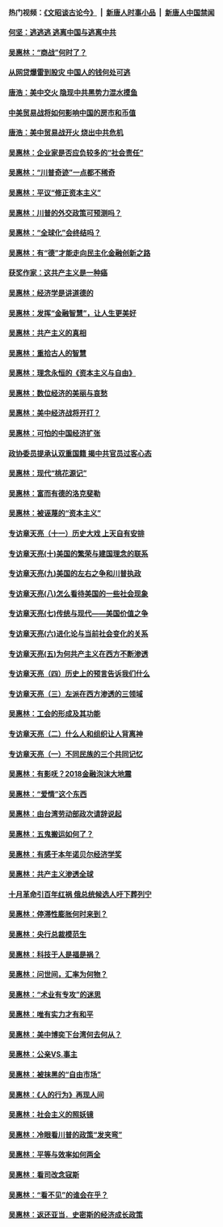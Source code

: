 #### 热门视频：[《文昭谈古论今》](https://github.com/gfw-breaker/wenzhao/blob/master/README.md?t=10290633) &nbsp;|&nbsp; [新唐人时事小品](https://github.com/gfw-breaker/ntdtv-comedy/blob/master/README.md?t=10290633) &nbsp;|&nbsp; [新唐人中国禁闻](https://github.com/gfw-breaker/ntdtv-news/blob/master/README.md?t=10290633)

#### [何坚：逃逃逃 逃离中国与逃离中共](../pages/nsc423/n10592891.md?t=10290633) 

#### [吴惠林：“商战”何时了？](../pages/nsc423/n10573558.md?t=10290633) 

#### [从网贷爆雷到股灾 中国人的钱何处可逃](../pages/nsc423/n10572800.md?t=10290633) 

#### [唐浩：美中交火 隐现中共黑势力混水摸鱼](../pages/nsc423/n10544040.md?t=10290633) 

#### [中美贸易战将如何影响中国的房市和币值](../pages/nsc423/n10543697.md?t=10290633) 

#### [唐浩：美中贸易战开火 烧出中共危机](../pages/nsc423/n10540126.md?t=10290633) 

#### [吴惠林：企业家是否应负较多的“社会责任”](../pages/nsc423/n10535022.md?t=10290633) 

#### [吴惠林：“川普奇迹”一点都不稀奇](../pages/nsc423/n10512808.md?t=10290633) 

#### [吴惠林：平议“修正资本主义”](../pages/nsc423/n10495724.md?t=10290633) 

#### [吴惠林：川普的外交政策可预测吗？](../pages/nsc423/n10462387.md?t=10290633) 

#### [吴惠林：“全球化”会终结吗？](../pages/nsc423/n10452838.md?t=10290633) 

#### [吴惠林：有“德”才能走向民主化金融创新之路](../pages/nsc423/n10432292.md?t=10290633) 

#### [获奖作家：这共产主义是一种癌](../pages/nsc423/n10431541.md?t=10290633) 

#### [吴惠林：经济学是讲道德的](../pages/nsc423/n10398014.md?t=10290633) 

#### [吴惠林：发挥“金融智慧”，让人生更美好](../pages/nsc423/n10375019.md?t=10290633) 

#### [吴惠林：共产主义的真相](../pages/nsc423/n10351394.md?t=10290633) 

#### [吴惠林：重拾古人的智慧](../pages/nsc423/n10337691.md?t=10290633) 

#### [吴惠林：理念永恒的《资本主义与自由》](../pages/nsc423/n10316274.md?t=10290633) 

#### [吴惠林：数位经济的美丽与哀愁](../pages/nsc423/n10292946.md?t=10290633) 

#### [吴惠林：美中经济战将开打？](../pages/nsc423/n10258825.md?t=10290633) 

#### [吴惠林：可怕的中国经济扩张](../pages/nsc423/n10219147.md?t=10290633) 

#### [政协委员提承认双重国籍 揭中共官员过客心态](../pages/nsc423/n10208809.md?t=10290633) 

#### [吴惠林：现代“桃花源记”](../pages/nsc423/n10185234.md?t=10290633) 

#### [吴惠林：富而有德的洛克斐勒](../pages/nsc423/n10142264.md?t=10290633) 

#### [吴惠林：被诬蔑的“资本主义”](../pages/nsc423/n10124816.md?t=10290633) 

#### [专访章天亮（十一）历史大戏 上天自有安排](../pages/nsc423/n10094905.md?t=10290633) 

#### [专访章天亮(十)美国的繁荣与建国理念的联系](../pages/nsc423/n10094899.md?t=10290633) 

#### [专访章天亮(九)美国的左右之争和川普执政](../pages/nsc423/n10094889.md?t=10290633) 

#### [专访章天亮(八)怎么看待美国的一些社会现象](../pages/nsc423/n10094857.md?t=10290633) 

#### [专访章天亮(七)传统与现代——美国价值之争](../pages/nsc423/n10093140.md?t=10290633) 

#### [专访章天亮(六)进化论与当前社会变化的关系](../pages/nsc423/n10092036.md?t=10290633) 

#### [专访章天亮(五)为何共产主义在西方不断渗透](../pages/nsc423/n10083620.md?t=10290633) 

#### [专访章天亮（四）历史上的预言告诉我们什么](../pages/nsc423/n10083606.md?t=10290633) 

#### [专访章天亮（三）左派在西方渗透的三领域](../pages/nsc423/n10081115.md?t=10290633) 

#### [吴惠林：工会的形成及其功能](../pages/nsc423/n10080633.md?t=10290633) 

#### [专访章天亮（二）什么人和组织让人背离神](../pages/nsc423/n10076637.md?t=10290633) 

#### [专访章天亮（一）不同民族的三个共同记忆](../pages/nsc423/n10074188.md?t=10290633) 

#### [吴惠林：有影呒？2018金融泡沫大地震](../pages/nsc423/n10040534.md?t=10290633) 

#### [吴惠林：“爱情”这个东西](../pages/nsc423/n10019423.md?t=10290633) 

#### [吴惠林：由台湾劳动部政次请辞说起](../pages/nsc423/n9979679.md?t=10290633) 

#### [吴惠林：五鬼搬运如何了？](../pages/nsc423/n9925338.md?t=10290633) 

#### [吴惠林：有感于本年诺贝尔经济学奖](../pages/nsc423/n9871883.md?t=10290633) 

#### [吴惠林：共产主义渗透全球](../pages/nsc423/n9812748.md?t=10290633) 

#### [十月革命引百年红祸 俄总统候选人吁下葬列宁](../pages/nsc423/n9810182.md?t=10290633) 

#### [吴惠林：停滞性膨胀何时来到？](../pages/nsc423/n9764136.md?t=10290633) 

#### [吴惠林：央行总裁模范生](../pages/nsc423/n9728134.md?t=10290633) 

#### [吴惠林：科技于人是福是祸？](../pages/nsc423/n9672982.md?t=10290633) 

#### [吴惠林：问世间，汇率为何物？](../pages/nsc423/n9621788.md?t=10290633) 

#### [吴惠林：“术业有专攻”的迷思](../pages/nsc423/n9580363.md?t=10290633) 

#### [吴惠林：唯有实力才有和平](../pages/nsc423/n9529599.md?t=10290633) 

#### [吴惠林：美中博奕下台湾何去何从？](../pages/nsc423/n9483598.md?t=10290633) 

#### [吴惠林：公亲VS.事主](../pages/nsc423/n9425637.md?t=10290633) 

#### [吴惠林：被抹黑的“自由市场”](../pages/nsc423/n9351545.md?t=10290633) 

#### [吴惠林：《人的行为》再现人间](../pages/nsc423/n9296339.md?t=10290633) 

#### [吴惠林：社会主义的照妖镜](../pages/nsc423/n9243460.md?t=10290633) 

#### [吴惠林：冷眼看川普的政策“发夹弯”](../pages/nsc423/n9120684.md?t=10290633) 

#### [吴惠林：平等与效率如何两全](../pages/nsc423/n9075430.md?t=10290633) 

#### [吴惠林：看司改念寇斯](../pages/nsc423/n9024915.md?t=10290633) 

#### [吴惠林：“看不见”的谁会在乎？](../pages/nsc423/n8977488.md?t=10290633) 

#### [吴惠林：返还亚当．史密斯的经济成长政策](../pages/nsc423/n8931896.md?t=10290633) 

